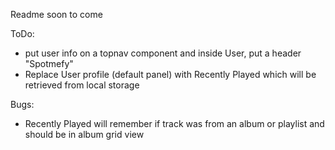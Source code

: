 Readme soon to come

ToDo:
- put user info on a topnav component and inside User, put a header "Spotmefy"
- Replace User profile (default panel) with Recently Played which will be retrieved from local storage


Bugs:
- Recently Played will remember if track was from an album or playlist and should be in album grid view